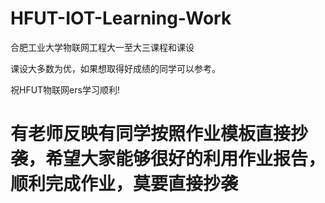 # HFUT-IOT-Learning-Work
合肥工业大学物联网工程大一至大三课程和课设

课设大多数为优，如果想取得好成绩的同学可以参考。

祝HFUT物联网ers学习顺利!

# 有老师反映有同学按照作业模板直接抄袭，希望大家能够很好的利用作业报告，顺利完成作业，莫要直接抄袭
